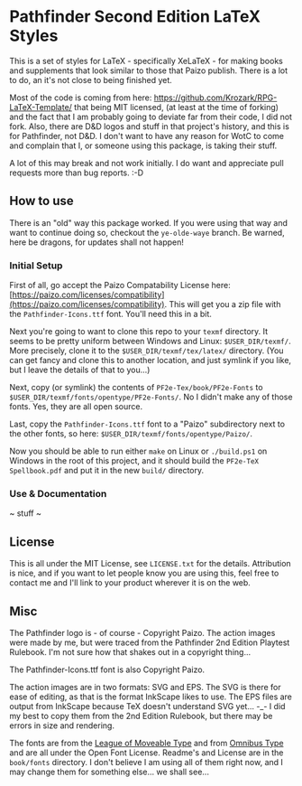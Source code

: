 # Pathfinder Second Edition LaTeX Styles

This is a set of styles for LaTeX - specifically XeLaTeX - for making books and supplements that look similar to those that Paizo publish.
There is a lot to do, an it's not close to being finished yet.

Most of the code is coming from here: https://github.com/Krozark/RPG-LaTeX-Template/ that being MIT licensed, (at least at the time of forking) and the fact that I am probably going to deviate far from their code, I did not fork. Also, there are D&D logos and stuff in that project's history, and this is for Pathfinder, not D&D.
I don't want to have any reason for WotC to come and complain that I, or someone using this package, is taking their stuff.

A lot of this may break and not work initially.
I do want and appreciate pull requests more than bug reports. :-D

## How to use

There is an "old" way this package worked.
If you were using that way and want to continue doing so, checkout the `ye-olde-waye` branch.
Be warned, here be dragons, for updates shall not happen!

### Initial Setup

First of all, go accept the Paizo Compatability License here: [https://paizo.com/licenses/compatibility](https://paizo.com/licenses/compatibility).
This will get you a zip file with the `Pathfinder-Icons.ttf` font.
You'll need this in a bit.

Next you're going to want to clone this repo to your `texmf` directory.
It seems to be pretty uniform between Windows and Linux: `$USER_DIR/texmf/`.
More precisely, clone it to the `$USER_DIR/texmf/tex/latex/` directory.
(You can get fancy and clone this to another location, and just symlink if you like, but I leave the details of that to you...)

Next, copy (or symlink) the contents of `PF2e-Tex/book/PF2e-Fonts` to `$USER_DIR/texmf/fonts/opentype/PF2e-Fonts/`.
No I didn't make any of those fonts.
Yes, they are all open source.

Last, copy the `Pathfinder-Icons.ttf` font to a "Paizo" subdirectory next to the other fonts, so here: `$USER_DIR/texmf/fonts/opentype/Paizo/`.

Now you should be able to run either `make` on Linux or `./build.ps1` on Windows in the root of this project, and it should build the `PF2e-TeX Spellbook.pdf` and put it in the new `build/` directory.

### Use & Documentation

~ stuff ~

## License

This is all under the MIT License, see `LICENSE.txt` for the details.
Attribution is nice, and if you want to let people know you are using this, feel free to contact me and I'll link to your product wherever it is on the web.

## Misc

The Pathfinder logo is - of course - Copyright Paizo.
The action images were made by me, but were traced from the Pathfinder 2nd Edition Playtest Rulebook.
I'm not sure how that shakes out in a copyright thing...

The Pathfinder-Icons.ttf font is also Copyright Paizo.

The action images are in two formats: SVG and EPS.
The SVG is there for ease of editing, as that is the format InkScape likes to use.
The EPS files are output from InkScape because TeX doesn't understand SVG yet... -_- I did my best to copy them from the 2nd Edition Rulebook, but there may be errors in size and rendering.

The fonts are from the [League of Moveable Type](https://github.com/theleagueof/) and from [Omnibus Type](http://omnibus-type.com/) and are all under the Open Font License.
Readme's and License are in the `book/fonts` directory.
I don't believe I am using all of them right now, and I may change them for something else... we shall see...
